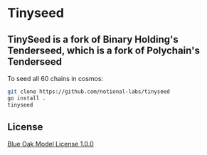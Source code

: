 # Tinyseed

## TinySeed is a fork of Binary Holding's Tenderseed, which is a fork of Polychain's Tenderseed

To seed all 60 chains in cosmos:


```bash
git clone https://github.com/notional-labs/tinyseed
go install .
tinyseed
```


## License

[Blue Oak Model License 1.0.0](https://blueoakcouncil.org/license/1.0.0)
